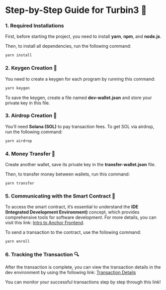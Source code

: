 # Step-by-Step Guide for Turbin3 🚀

### 1. Required Installations

First, before starting the project, you need to install **yarn**, **npm**, and **node.js**.

Then, to install all dependencies, run the following command:

```bash
yarn install
```

### 2. Keygen Creation 🔑

You need to create a keygen for each program by running this command:

```bash
yarn keygen
```

To save the keygen, create a file named **dev-wallet.json** and store your private key in this file.

### 3. Airdrop Creation 💸

You’ll need **Solana (SOL)** to pay transaction fees. To get SOL via airdrop, run the following command:

```bash
yarn airdrop
```

### 4. Money Transfer 🏦

Create another wallet, save its private key in the **transfer-wallet.json** file.

Then, to transfer money between wallets, run this command:

```bash
yarn transfer
```

### 5. Communicating with the Smart Contract 🤝

To access the smart contract, it’s essential to understand the **IDE (Integrated Development Environment)** concept, which provides comprehensive tools for software development. For more details, you can visit this link: [Intro to Anchor Frontend](https://solana.com/developers/courses/onchain-development/intro-to-anchor-frontend).

To send a transaction to the contract, use the following command:

```bash
yarn enroll
```

### 6. Tracking the Transaction 🔍

After the transaction is complete, you can view the transaction details in the dev environment by using the following link:
[Transaction Details](https://explorer.solana.com/tx/5vniEDg1XrNWrYSTVViijKzLFaAqjRKeDocPNzQ6YUpDKrAcH37B43jyrzXbQW9igtZwB5tM7KmXFvHWz4XDXnB5?cluster=devnet)

You can monitor your successful transactions step by step through this link!
